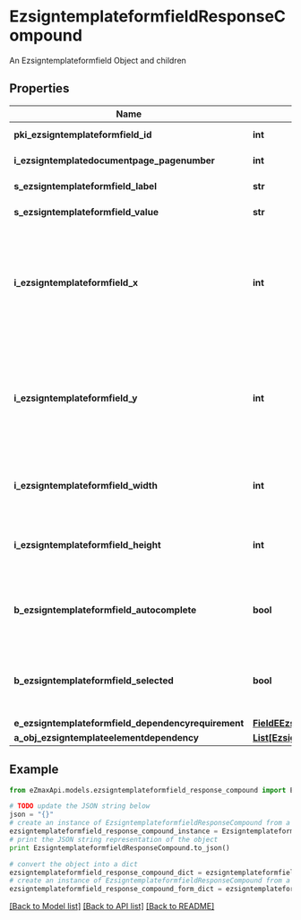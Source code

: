 # EzsigntemplateformfieldResponseCompound

An Ezsigntemplateformfield Object and children

## Properties
Name | Type | Description | Notes
------------ | ------------- | ------------- | -------------
**pki_ezsigntemplateformfield_id** | **int** | The unique ID of the Ezsigntemplateformfield | 
**i_ezsigntemplatedocumentpage_pagenumber** | **int** | The page number in the Ezsigntemplatedocument | 
**s_ezsigntemplateformfield_label** | **str** | The Label for the Ezsigntemplateformfield | 
**s_ezsigntemplateformfield_value** | **str** | The value for the Ezsigntemplateformfield | [optional] 
**i_ezsigntemplateformfield_x** | **int** | The X coordinate (Horizontal) where to put the Ezsigntemplateformfield on the Ezsigntemplatepage.  Coordinate is calculated at 100dpi (dot per inch). So for example, if you want to put the Ezsigntemplateformfield 2 inches from the left border of the page, you would use \&quot;200\&quot; for the X coordinate. | 
**i_ezsigntemplateformfield_y** | **int** | The Y coordinate (Vertical) where to put the Ezsigntemplateformfield on the Ezsigntemplatepage.  Coordinate is calculated at 100dpi (dot per inch). So for example, if you want to put the Ezsigntemplateformfield 3 inches from the top border of the page, you would use \&quot;300\&quot; for the Y coordinate. | 
**i_ezsigntemplateformfield_width** | **int** | The Width of the Ezsigntemplateformfield in pixels calculated at 100 DPI  The allowed values are varying based on the eEzsigntemplateformfieldgroupType.  | eEzsigntemplateformfieldgroupType | Valid values | | ------------------------- | ------------ | | Checkbox                  | 22           | | Dropdown                  | 22-65535     | | Radio                     | 22           | | Text                      | 22-65535     | | Textarea                  | 22-65535     | | 
**i_ezsigntemplateformfield_height** | **int** | The Height of the Ezsigntemplateformfield in pixels calculated at 100 DPI  The allowed values are varying based on the eEzsigntemplateformfieldgroupType.  | eEzsigntemplateformfieldgroupType | Valid values | | ------------------------- | ------------ | | Checkbox                  | 22           | | Dropdown                  | 22           | | Radio                     | 22           | | Text                      | 22           | | Textarea                  | 22-65535     |  | 
**b_ezsigntemplateformfield_autocomplete** | **bool** | Whether the Ezsigntemplateformfield allows the use of the autocomplete of the browser.  This can only be set if eEzsigntemplateformfieldgroupType is **Text** | [optional] 
**b_ezsigntemplateformfield_selected** | **bool** | Whether the Ezsigntemplateformfield is selected or not by default.  This can only be set if eEzsigntemplateformfieldgroupType is **Checkbox** or **Radio** | [optional] 
**e_ezsigntemplateformfield_dependencyrequirement** | [**FieldEEzsigntemplateformfieldDependencyrequirement**](FieldEEzsigntemplateformfieldDependencyrequirement.md) |  | [optional] 
**a_obj_ezsigntemplateelementdependency** | [**List[EzsigntemplateelementdependencyResponseCompound]**](EzsigntemplateelementdependencyResponseCompound.md) |  | [optional] 

## Example

```python
from eZmaxApi.models.ezsigntemplateformfield_response_compound import EzsigntemplateformfieldResponseCompound

# TODO update the JSON string below
json = "{}"
# create an instance of EzsigntemplateformfieldResponseCompound from a JSON string
ezsigntemplateformfield_response_compound_instance = EzsigntemplateformfieldResponseCompound.from_json(json)
# print the JSON string representation of the object
print EzsigntemplateformfieldResponseCompound.to_json()

# convert the object into a dict
ezsigntemplateformfield_response_compound_dict = ezsigntemplateformfield_response_compound_instance.to_dict()
# create an instance of EzsigntemplateformfieldResponseCompound from a dict
ezsigntemplateformfield_response_compound_form_dict = ezsigntemplateformfield_response_compound.from_dict(ezsigntemplateformfield_response_compound_dict)
```
[[Back to Model list]](../README.md#documentation-for-models) [[Back to API list]](../README.md#documentation-for-api-endpoints) [[Back to README]](../README.md)


